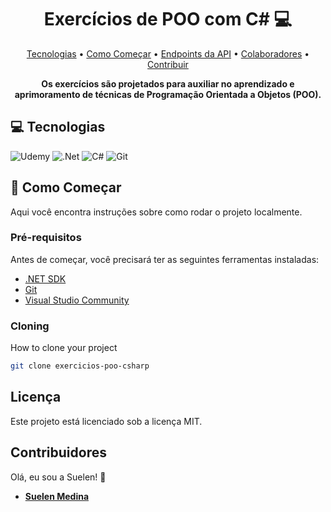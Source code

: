 <h1 align="center" style="font-weight: bold;">Exercícios de POO com C# 💻</h1>

<p align="center">
 <a href="#technologies">Tecnologias</a> • 
 <a href="#getting-started">Como Começar</a> • 
 <a href="#api-endpoints">Endpoints da API</a> •
 <a href="#collaborators">Colaboradores</a> •
 <a href="#contribute">Contribuir</a>
</p>

<p align="center">
    <b>Os exercícios são projetados para auxiliar no aprendizado e aprimoramento de técnicas de Programação Orientada a Objetos (POO).</b>
</p>

<h2 id="technologies">💻 Tecnologias</h2>

![Udemy](https://img.shields.io/badge/Udemy-f8efd4?style=for-the-badge&logo=Udemy&logoColor=783c00)
![.Net](https://img.shields.io/badge/.NET-f8efd4?style=for-the-badge&logo=.net&logoColor=783c00)
![C#](https://img.shields.io/badge/c%23-f8efd4.svg?style=for-the-badge&logo=c%2B%2B&logoColor=783c00)
![Git](https://img.shields.io/badge/git-f8efd4.svg?style=for-the-badge&logo=git&logoColor=783c00)

<h2 id="getting-started">🚀 Como Começar</h2>

Aqui você encontra instruções sobre como rodar o projeto localmente.

<h3>Pré-requisitos</h3>

Antes de começar, você precisará ter as seguintes ferramentas instaladas:

- [.NET SDK](https://dotnet.microsoft.com/download)
- [Git](https://git-scm.com/downloads)
- [Visual Studio Community](https://visualstudio.microsoft.com/vs/community/)

<h3>Cloning</h3>

How to clone your project

```bash
git clone exercicios-poo-csharp
```
## Licença
Este projeto está licenciado sob a licença MIT.

## Contribuidores
Olá, eu sou a Suelen! 👋  
- **[Suelen Medina](https://github.com/suelenmedinape)**
